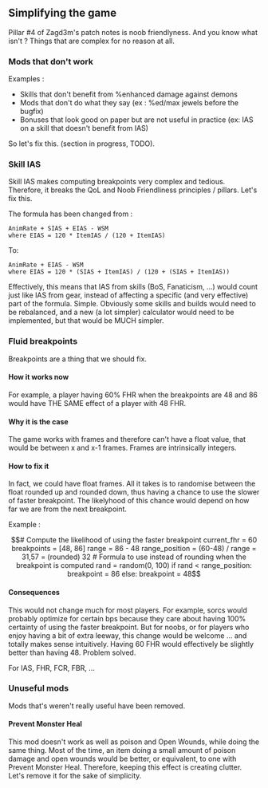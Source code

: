 ## Simplifying the game

Pillar #4 of Zagd3m's patch notes is noob friendlyness. And you know what isn't ? Things that are complex for no reason at all.

### Mods that don't work

Examples :

- Skills that don't benefit from %enhanced damage against demons
- Mods that don't do what they say (ex : %ed/max jewels before the bugfix)
- Bonuses that look good on paper but are not useful in practice (ex: IAS on a skill that doesn't benefit from IAS)

So let's fix this. (section in progress, TODO).

### Skill IAS

Skill IAS makes computing breakpoints very complex and tedious. Therefore, it breaks the QoL and Noob Friendliness principles / pillars. Let's fix this.

The formula has been changed from :

```d2
AnimRate + SIAS + EIAS - WSM
where EIAS = 120 * ItemIAS / (120 + ItemIAS)
```

To:

```d2
AnimRate + EIAS - WSM
where EIAS = 120 * (SIAS + ItemIAS) / (120 + (SIAS + ItemIAS))
```

Effectively, this means that IAS from skills (BoS, Fanaticism, ...) would count just like IAS from gear, instead of affecting a specific (and very effective) part of the formula. Simple. Obviously some skills and builds would need to be rebalanced, and a new (a lot simpler) calculator would need to be implemented, but that would be MUCH simpler.

### Fluid breakpoints

Breakpoints are a thing that we should fix. 

#### How it works now

For example, a player having 60% FHR when the breakpoints are 48 and 86 would have THE SAME effect of a player with 48 FHR.

#### Why it is the case

The game works with frames and therefore can't have a float value, that would be between x and x-1 frames. Frames are intrinsically integers.

#### How to fix it

In fact, we could have float frames. All it takes is to randomise between the float rounded up and rounded down, thus having a chance to use the slower of faster breakpoint. The likelyhood of this chance would depend on how far we are from the next breakpoint.

Example :

```math
# Compute the likelihood of using the faster breakpoint
current_fhr = 60
breakpoints = [48, 86]

range = 86 - 48
range_position = (60-48) / range = 31,57 = (rounded) 32

# Formula to use instead of rounding when the breakpoint is computed
rand = random(0, 100)
if rand < range_position:
    breakpoint = 86
else:
    breakpoint = 48
```

#### Consequences

This would not change much for most players. For example, sorcs would probably optimize for certain bps because they care about having 100% certainty of using the faster breakpoint. But for noobs, or for players who enjoy having a bit of extra leeway, this change would be welcome ... and totally makes sense intuitively. Having 60 FHR would effectively be slightly better than having 48. Problem solved.

For IAS, FHR, FCR, FBR, ...

### Unuseful mods

Mods that's weren't really useful have been removed.

#### Prevent Monster Heal

This mod doesn't work as well as poison and Open Wounds, while doing the same thing. Most of the time, an item doing a small amount of poison damage and open wounds would be better, or equivalent, to one with Prevent Monster Heal. Therefore, keeping this effect is creating clutter. Let's remove it for the sake of simplicity.

